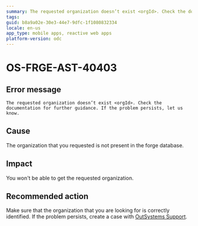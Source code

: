 ```yaml
---
summary: The requested organization doesn’t exist <orgId>. Check the documentation for further guidance. If the problem persists, let us know.
tags: 
guid: b8a9a02e-30e3-44e7-9dfc-1f1080832334
locale: en-us
app_type: mobile apps, reactive web apps
platform-version: odc
---
```


# OS-FRGE-AST-40403

## Error message

`The requested organization doesn’t exist <orgId>. Check the documentation for further guidance. If the problem persists, let us know.`

## Cause

The organization that you requested is not present in the forge database.

## Impact

You won't be able to get the requested organization.

## Recommended action

Make sure that the organization that you are looking for is correctly identified.
If the problem persists, create a case with [OutSystems Support](https://www.outsystems.com/support/portal/open-support-case?ErrorCode=OS-FRGE-AST-40403).
